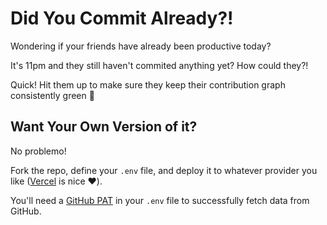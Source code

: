 # Did You Commit Already?!

Wondering if your friends have already been productive today?

It's 11pm and they still haven't commited anything yet? How could they?!

Quick! Hit them up to make sure they keep their contribution graph consistently green 💅

## Want Your Own Version of it?

No problemo!

Fork the repo, define your `.env` file, and deploy it to whatever provider you like ([Vercel](https://vercel.com/) is nice ❤️).

You'll need a [GitHub PAT](https://docs.github.com/en/authentication/keeping-your-account-and-data-secure/managing-your-personal-access-tokens) in your `.env` file to successfully fetch data from GitHub.
